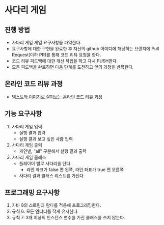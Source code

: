 # 사다리 게임
## 진행 방법
* 사다리 게임 게임 요구사항을 파악한다.
* 요구사항에 대한 구현을 완료한 후 자신의 github 아이디에 해당하는 브랜치에 Pull Request(이하 PR)를 통해 코드 리뷰 요청을 한다.
* 코드 리뷰 피드백에 대한 개선 작업을 하고 다시 PUSH한다.
* 모든 피드백을 완료하면 다음 단계를 도전하고 앞의 과정을 반복한다.

## 온라인 코드 리뷰 과정
* [텍스트와 이미지로 살펴보는 온라인 코드 리뷰 과정](https://github.com/nextstep-step/nextstep-docs/tree/master/codereview)

## 기능 요구사항
1. 사다리 게임 입력
    * 실행 결과 입력
    * 실행 결과 보고 싶은 사람 입력
2. 사다리 게임 출력
    * 개인별, "all" 구분해서 실행 결과 출력
3. 사다리 게임 클래스
    * 플레이어 별로 사다리를 탄다.
        * 라인 좌표가 false 면 왼쪽, 라인 좌표가 true 면 오른쪽
    * 사다리 결과 클래스 리스트를 가진다
## 프로그래밍 요구사항
1. 자바 8의 스트림과 람다를 적용해 프로그래밍한다.
2. 규칙 6: 모든 엔티티를 작게 유지한다.
3. 규칙 7: 3개 이상의 인스턴스 변수를 가진 클래스를 쓰지 않는다.